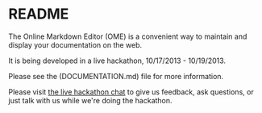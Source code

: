 README
========

The Online Markdown Editor (OME) is a convenient way to maintain and display your documentation on the web.

It is being developed in a live hackathon, 10/17/2013 - 10/19/2013.

Please see the (DOCUMENTATION.md) file for more information.

Please visit [the live hackathon chat](http://tlk.io/ii_hackathon) to give us feedback, ask questions, or just talk with us while we're doing the hackathon.
